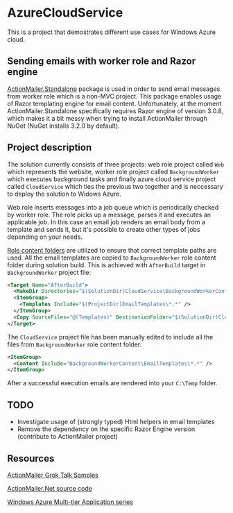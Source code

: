 AzureCloudService
=================

This is a project that demostrates different use cases for Windows Azure cloud.

Sending emails with worker role and Razor engine
------------------------------------------------

[ActionMailer.Standalone][1] package is used in order
to send email messages from worker role which is a non-MVC project. This package enables usage of
Razor templating engine for email content. Unfortunately, at the moment ActionMailer.Standalone
specifically requires Razor engine of version 3.0.8, which makes it a bit messy when trying to install
ActionMailer through NuGet (NuGet installs 3.2.0 by default).

Project description
-------------------

The solution currently consists of three projects: web role project called `Web` which represents
the website, worker role project called `BackgroundWorker` which executes background tasks and finally
azure cloud service project called `CloudService` which ties the previous two together
and is neccessary to deploy the solution to Widows Azure.

Web role inserts messages into a job queue which is periodically checked by worker role.
The role picks up a message, parses it and executes an applicable job. In this case an email job
renders an email body from a template and sends it, but it's possible to create other types of jobs
depending on your needs.

[Role content folders][2] are utilized to ensure that correct template paths are used. All the email
templates are copied to `BackgroundWorker` role content folder during solution build. This is achieved
with `AfterBuild` target in `BackgroundWorker` project file:

```xml
<Target Name="AfterBuild">
  <MakeDir Directories="$(SolutionDir)CloudService\BackgroundWorkerContent\EmailTemplates" Condition="!Exists('$(SolutionDir)CloudService\BackgroundWorkerContent\EmailTemplates')" />
  <ItemGroup>
    <Templates Include="$(ProjectDir)EmailTemplates\*.*" />
  </ItemGroup>
  <Copy SourceFiles="@(Templates)" DestinationFolder="$(SolutionDir)CloudService\BackgroundWorkerContent\EmailTemplates" />
</Target>
```

The `CloudService` project file has been manually edited to include all the files from `BackgroundWorker`
role content folder:

```xml
<ItemGroup>
  <Content Include="BackgroundWorkerContent\EmailTemplates\*.*" />
</ItemGroup>
```

After a successful execution emails are rendered into your `C:\Temp` folder.

TODO
----

* Investigate usage of (strongly typed) Html helpers in email templates
* Remove the dependency on the specific Razor Engine version (contribute to ActionMailer project)

Resources
---------

[ActionMailer Grok Talk Samples](https://github.com/philjones88/DNDN-ActionMailer)

[ActionMailer.Net source code](https://bitbucket.org/swaj/actionmailer.net/wiki/Home)

[Windows Azure Multi-tier Application series](http://www.windowsazure.com/en-us/develop/net/tutorials/multi-tier-web-site/1-overview/)

[1]:http://nuget.org/packages/ActionMailer.Standalone/

[2]:http://blogs.msdn.com/b/philliphoff/archive/2012/06/08/add-files-to-your-windows-azure-package-using-role-content-folders.aspx
